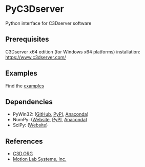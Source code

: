 # PyC3Dserver
Python interface for C3Dserver software

## Prerequisites
C3Dserver x64 edition (for Windows x64 platforms) installation: https://www.c3dserver.com/

## Examples
Find the [examples](https://github.com/mkjung99/pyc3dserver_examples)

## Dependencies
- PyWin32: ([GitHub](https://github.com/mhammond/pywin32), [PyPI](https://pypi.org/project/pywin32/), [Anaconda](https://anaconda.org/anaconda/pywin32))
- NumPy: ([Website](https://numpy.org/), [PyPI](https://pypi.org/project/numpy/), [Anaconda](https://anaconda.org/anaconda/numpy))
- SciPy: ([Website](https://www.scipy.org/))

## References
- [C3D.ORG](https://www.c3d.org/)
- [Motion Lab Systems, Inc.](https://www.motion-labs.com/)
